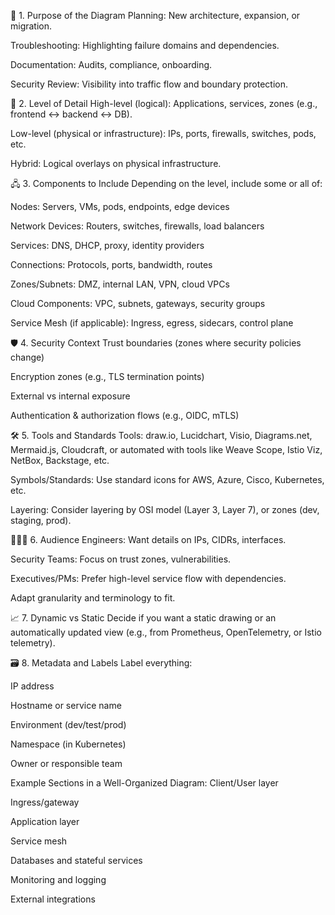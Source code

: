 🧭 1. Purpose of the Diagram
Planning: New architecture, expansion, or migration.

Troubleshooting: Highlighting failure domains and dependencies.

Documentation: Audits, compliance, onboarding.

Security Review: Visibility into traffic flow and boundary protection.

🧩 2. Level of Detail
High-level (logical): Applications, services, zones (e.g., frontend ↔ backend ↔ DB).

Low-level (physical or infrastructure): IPs, ports, firewalls, switches, pods, etc.

Hybrid: Logical overlays on physical infrastructure.

🖧 3. Components to Include
Depending on the level, include some or all of:

Nodes: Servers, VMs, pods, endpoints, edge devices

Network Devices: Routers, switches, firewalls, load balancers

Services: DNS, DHCP, proxy, identity providers

Connections: Protocols, ports, bandwidth, routes

Zones/Subnets: DMZ, internal LAN, VPN, cloud VPCs

Cloud Components: VPC, subnets, gateways, security groups

Service Mesh (if applicable): Ingress, egress, sidecars, control plane

🛡️ 4. Security Context
Trust boundaries (zones where security policies change)

Encryption zones (e.g., TLS termination points)

External vs internal exposure

Authentication & authorization flows (e.g., OIDC, mTLS)

🛠️ 5. Tools and Standards
Tools: draw.io, Lucidchart, Visio, Diagrams.net, Mermaid.js, Cloudcraft, or automated with tools like Weave Scope, Istio Viz, NetBox, Backstage, etc.

Symbols/Standards: Use standard icons for AWS, Azure, Cisco, Kubernetes, etc.

Layering: Consider layering by OSI model (Layer 3, Layer 7), or zones (dev, staging, prod).

🧑‍🤝‍🧑 6. Audience
Engineers: Want details on IPs, CIDRs, interfaces.

Security Teams: Focus on trust zones, vulnerabilities.

Executives/PMs: Prefer high-level service flow with dependencies.

Adapt granularity and terminology to fit.

📈 7. Dynamic vs Static
Decide if you want a static drawing or an automatically updated view (e.g., from Prometheus, OpenTelemetry, or Istio telemetry).

🗃️ 8. Metadata and Labels
Label everything:

IP address

Hostname or service name

Environment (dev/test/prod)

Namespace (in Kubernetes)

Owner or responsible team

Example Sections in a Well-Organized Diagram:
Client/User layer

Ingress/gateway

Application layer

Service mesh

Databases and stateful services

Monitoring and logging

External integrations
